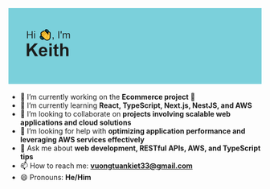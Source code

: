 
<!-- Optional: Add a short intro here about yourself -->

<!-- Add the header image at the top -->
<p align="center">
  <img src="./header.png" alt="Header Image" width="600">
</p>

- 🔭 I’m currently working on the **Ecommerce project** 📖  
- 🌱 I’m currently learning **React, TypeScript, Next.js, NestJS, and AWS**  
- 👯 I’m looking to collaborate on **projects involving scalable web applications and cloud solutions**  
- 🤔 I’m looking for help with **optimizing application performance and leveraging AWS services effectively**  
- 💬 Ask me about **web development, RESTful APIs, AWS, and TypeScript tips**  
- 📫 How to reach me: **vuongtuankiet33@gmail.com**  
- 😄 Pronouns: **He/Him**  
